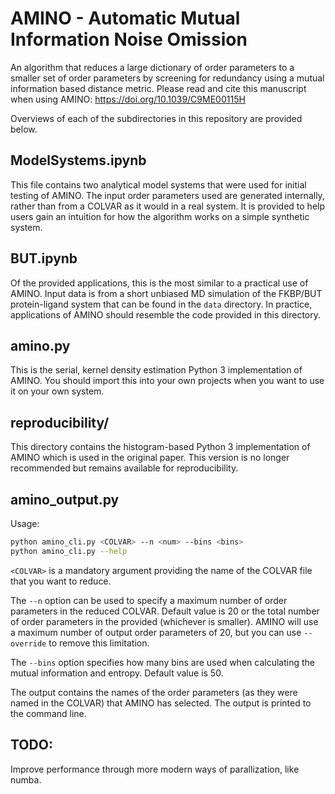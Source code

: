 # AMINO - Automatic Mutual Information Noise Omission
An algorithm that reduces a large dictionary of order parameters to a smaller set of order parameters by screening for redundancy using a mutual information based distance metric. Please read and cite this manuscript when using AMINO:
https://doi.org/10.1039/C9ME00115H

Overviews of each of the subdirectories in this repository are provided below.

## ModelSystems.ipynb

This file contains two analytical model systems that were used for initial testing of AMINO. The input order parameters used are generated internally, rather than from a COLVAR as it would in a real system. It is provided to help users gain an intuition for how the algorithm works on a simple synthetic system.

## BUT.ipynb

Of the provided applications, this is the most similar to a practical use of AMINO. Input data is from a short unbiased MD simulation of the FKBP/BUT protein-ligand system that can be found in the `data` directory. In practice, applications of AMINO should resemble the code provided in this directory.

## amino.py

This is the serial, kernel density estimation Python 3 implementation of AMINO. You should import this into your own projects when you want to use it on your own system.

## reproducibility/

This directory contains the histogram-based Python 3 implementation of AMINO which is used in the original paper. This version is no longer recommended but remains available for reproducibility.

## amino_output.py

Usage:

```bash
python amino_cli.py <COLVAR> --n <num> --bins <bins>
python amino_cli.py --help
```

`<COLVAR>` is a mandatory argument providing the name of the COLVAR file that you want to reduce. 

The `--n` option can be used to specify a maximum number of order parameters in the reduced COLVAR. Default value is 20 or the total number of order parameters in the provided <COLVAR> (whichever is smaller). AMINO will use a maximum number of output order parameters of 20, but you can use `--override` to remove this limitation.

The `--bins` option specifies how many bins are used when calculating the mutual information and entropy. Default value is 50.

The output contains the names of the order parameters (as they were named in the COLVAR) that AMINO has selected. The output is printed to the command line.


## TODO:
Improve performance through more modern ways of parallization, like numba.
